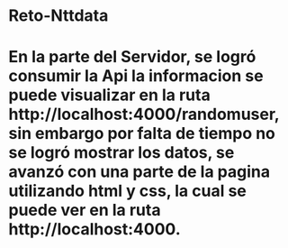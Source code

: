 # Reto-Nttdata

# En la parte del Servidor, se logró consumir la Api la informacion se puede visualizar en la ruta http://localhost:4000/randomuser, sin embargo por falta de tiempo no se logró mostrar los datos, se avanzó con una parte de la pagina utilizando html y css, la cual se puede ver en la ruta http://localhost:4000.